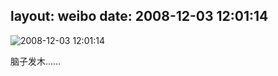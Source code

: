 layout: weibo
date: 2008-12-03 12:01:14
---
<meta name="referrer" content="no-referrer" />

<img src="/images/favicon.ico" style="float: left;"/>2008-12-03 12:01:14

脑子发木……

